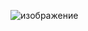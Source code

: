 

![изображение](https://user-images.githubusercontent.com/122612295/219555965-26b51990-3857-42b9-a358-2773e91fc445.png)
